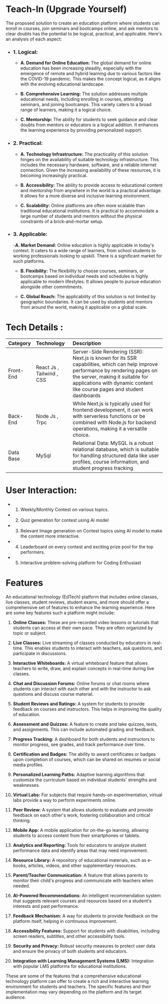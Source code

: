 # Teach-In (Upgrade Yourself)






The proposed solution to create an education platform where students can enroll in courses, join seminars and bootcamps online, and ask mentors to clear doubts has the potential to be logical, practical, and applicable. Here's an analysis of each aspect:

+ ### 1. Logical:

  - **A. Demand for Online Education:** The global demand for online education has been increasing steadily, especially with the emergence of remote and hybrid learning due to various factors like the COVID-19 pandemic. This makes the concept logical, as it aligns with the evolving educational landscape.

  - **B. Comprehensive Learning:** The solution addresses multiple educational needs, including enrolling in courses, attending seminars, and joining bootcamps. This variety caters to a broad range of learners, making it a logical choice.

  - **C. Mentorship:** The ability for students to seek guidance and clear doubts from mentors or educators is a logical addition. It enhances the learning experience by providing personalized support.

+ ### 2. Practical:

   - **A. Technology Infrastructure:** The practicality of this solution hinges on the availability of suitable technology infrastructure. This includes the necessary hardware, software, and a reliable internet connection. Given the increasing availability of these resources, it is becoming increasingly practical.

   - **B. Accessibility:** The ability to provide access to educational content and mentorship from anywhere in the world is a practical advantage. It allows for a more diverse and inclusive learning environment.

   - **C. Scalability:** Online platforms are often more scalable than traditional educational institutions. It is practical to accommodate a large number of students and mentors without the physical constraints of a brick-and-mortar setup.

+ ### 3. Applicable:

  -**A. Market Demand:** Online education is highly applicable in today's context. It caters to a wide range of learners, from school students to working professionals looking to upskill. There is a significant market for such platforms.

  - **B. Flexibility:** The flexibility to choose courses, seminars, or bootcamps based on individual needs and schedules is highly applicable to modern lifestyles. It allows people to pursue education alongside other commitments.

   - **C. Global Reach:** The applicability of this solution is not limited by geographic boundaries. It can be used by students and mentors from around the world, making it applicable on a global scale.






# Tech Details :
| Category         | Technology       | Description                                                                                                                                                                                                                                                                                                                                                                                                                                                                                                                                                                                                                                                                          |
| :--------------- | :------------------------------------------------------------------------------------------------------------------------------ | :------------------------------------------------------------------------------------------------------------------------------ |
| Front-End          | React Js , Tailwind , CSS| Server-Side Rendering (SSR): Next.js is known for its SSR capabilities, which can help improve performance by rendering pages on the server, making it suitable for applications with dynamic content like course pages and student dashboards | 
| Back-End          | Node Js ,  Trpc | While Next.js is typically used for frontend development, it can work with serverless functions or be combined with Node.js for backend operations, making it a versatile choice. |
| Data Base             | MySql                                                             | Relational Data: MySQL is a robust relational database, which is suitable for handling structured data like user profiles, course information, and student progress tracking |                                                                                                                                       |





# User Interaction:
* 1. Weekly/Monthly Contest on various topics.
* 2. Quiz generation for contest using AI model 
* 3. Relevant Image generation on Contest topics using AI model to make the content more interactive.
* 4. Leaderboard on every contest and exciting prize pool for the top performers.
* 5. Interactive problem-solving platform for Coding Enthusiast


# Features 
An educational technology (EdTech) platform that includes online classes, live classes, student reviews, student exams, and more should offer a comprehensive set of features to enhance the learning experience. Here are some key features such a platform might include:

1. **Online Classes:** These are pre-recorded video lessons or tutorials that students can access at their own pace. They are often organized by topic or subject.

2. **Live Classes:** Live streaming of classes conducted by educators in real-time. This enables students to interact with teachers, ask questions, and participate in discussions.

3. **Interactive Whiteboards:** A virtual whiteboard feature that allows teachers to write, draw, and explain concepts in real-time during live classes.

4. **Chat and Discussion Forums:** Online forums or chat rooms where students can interact with each other and with the instructor to ask questions and discuss course material.

5. **Student Reviews and Ratings:** A system for students to provide feedback on courses and instructors. This helps in improving the quality of education.

6. **Assessment and Quizzes:** A feature to create and take quizzes, tests, and assignments. This can include automated grading and feedback.

7. **Progress Tracking:** A dashboard for both students and instructors to monitor progress, see grades, and track performance over time.

8. **Certification and Badges:** The ability to award certificates or badges upon completion of courses, which can be shared on resumes or social media profiles.

9. **Personalized Learning Paths:** Adaptive learning algorithms that customize the curriculum based on individual students' strengths and weaknesses.

10. **Virtual Labs:** For subjects that require hands-on experimentation, virtual labs provide a way to perform experiments online.

11. **Peer Review:** A system that allows students to evaluate and provide feedback on each other's work, fostering collaboration and critical thinking.

12. **Mobile App:** A mobile application for on-the-go learning, allowing students to access content from their smartphones or tablets.

13. **Analytics and Reporting:** Tools for educators to analyze student performance data and identify areas that may need improvement.

14. **Resource Library:** A repository of educational materials, such as e-books, articles, videos, and other supplementary resources.

15. **Parent/Teacher Communication:** A feature that allows parents to monitor their child's progress and communicate with teachers when needed.

16. **AI-Powered Recommendations:** An intelligent recommendation system that suggests relevant courses and resources based on a student's interests and past performance.

17. **Feedback Mechanism:** A way for students to provide feedback on the platform itself, helping in continuous improvement.

18. **Accessibility Features:** Support for students with disabilities, including screen readers, subtitles, and other accessibility tools.

19. **Security and Privacy:** Robust security measures to protect user data and ensure the privacy of both students and educators.

20. **Integration with Learning Management Systems (LMS):** Integration with popular LMS platforms for educational institutions.

These are some of the features that a comprehensive educational technology platform can offer to create a rich and interactive learning environment for students and teachers. The specific features and their implementation may vary depending on the platform and its target audience.


